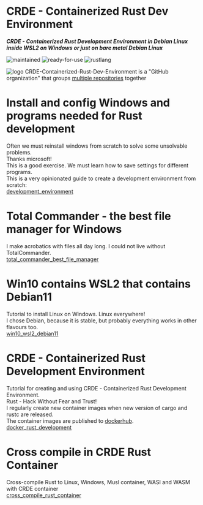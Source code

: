 # CRDE - Containerized Rust Dev Environment

***CRDE - Containerized Rust Development Environment in Debian Linux inside WSL2 on Windows or just on bare metal Debian Linux***

 ![maintained](https://img.shields.io/badge/maintained-green)
 ![ready-for-use](https://img.shields.io/badge/ready_for_use-green)
 ![rustlang](https://img.shields.io/badge/rustlang-orange)

 ![logo](https://raw.githubusercontent.com/automation-tasks-rs/cargo-auto/main/images/logo/logo_cargo_auto.svg)
 CRDE-Containerized-Rust-Dev-Environment is a "GitHub organization" that groups [multiple repositories](https://github.com/orgs/CRDE-Containerized-Rust-Dev-Environment/repositories?q=sort%3Aname-asc) together

# Install and config Windows and programs needed for Rust development

Often we must reinstall windows from scratch to solve some unsolvable problems.  
Thanks microsoft!  
This is a good exercise. We must learn how to save settings for different programs.  
This is a very opinionated guide to create a development environment from scratch:  
[development_environment](https://github.com/CRDE-Containerized-Rust-Dev-Environment/development_environment)

# Total Commander - the best file manager for Windows

I make acrobatics with files all day long. I could not live without TotalCommander.  
[total_commander_best_file_manager](https://github.com/CRDE-Containerized-Rust-Dev-Environment/total_commander_best_file_manager)

# Win10 contains WSL2 that contains Debian11

Tutorial to install Linux on Windows. Linux everywhere!  
I chose Debian, because it is stable, but probably everything works in other flavours too.  
[win10_wsl2_debian11](https://github.com/CRDE-Containerized-Rust-Dev-Environment/win10_wsl2_debian11)

# CRDE - Containerized Rust Development Environment

Tutorial for creating and using CRDE - Containerized Rust Development Environment.  
Rust - Hack Without Fear and Trust!  
I regularly create new container images when new version of cargo and rustc are released.  
The container images are published to [dockerhub](https://hub.docker.com/u/bestiadev).  
[docker_rust_development](https://github.com/CRDE-Containerized-Rust-Dev-Environment/docker_rust_development)

# Cross compile in CRDE Rust Container

Cross-compile Rust to Linux, Windows, Musl container, WASI and WASM with CRDE container  
[cross_compile_rust_container](https://github.com/CRDE-Containerized-Rust-Dev-Environment/cross_compile_rust_container)  
